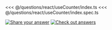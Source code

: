 <<< @/questions/react/useCounter/index.ts
<<< @/questions/react/useCounter/index.spec.ts

[![Share your answer](https://img.shields.io/badge/Share_your_answer-blue?style=flat)](https://github.com/tyankatsu0105/utility-challenges/issues/new?labels=answer,react/useCounter&template=answer.md&title=react-useCounter)
[![Check out answers](https://img.shields.io/badge/Check_out_answers-green?style=flat)](https://github.com/tyankatsu0105/utility-challenges/issues?q=is%3Aopen+label%3Areact/useCounter+label%3Aanswer+)
